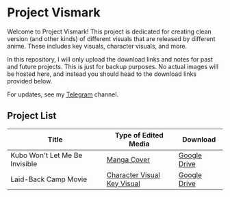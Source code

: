 # Project Vismark
Welcome to Project Vismark! This project is dedicated for creating clean version (and other kinds) of different visuals that are released by different anime. These includes key visuals, character visuals, and more.

In this repository, I will only upload the download links and notes for past and future projects. This is just for backup purposes. No actual images will be hosted here, and instead you should head to the download links provided below.

For updates, see my [Telegram](https://t.me/project_vismark) channel.

## Project List

| Title | Type of Edited Media | Download |
| --- | --- | --- |
| Kubo Won't Let Me Be Invisible | [Manga Cover](https://github.com/Scoofszlo/Project_Vismark/blob/main/Projects/Kubo%20Won't%20Let%20Me%20Be%20Invisible/Manga%20Cover.md) | [Google Drive](https://drive.google.com/drive/folders/1Xxw89mE37HhR2B3y3TkYTazHScHf2k3c?usp=sharing) |
| Laid-Back Camp Movie | [Character Visual](https://github.com/Scoofszlo/Project_Vismark/blob/main/Projects/Laid-Back%20Camp%20Movie/Character%20Visual.md)<br/>[Key Visual](https://github.com/Scoofszlo/Project_Vismark/blob/main/Projects/Laid-Back%20Camp%20Movie/Key%20Visual.md) | [Google Drive](https://drive.google.com/drive/folders/1b4w4oAGGBWKZLv-NKl68wRLyvwyWd_ku?usp=sharing)
